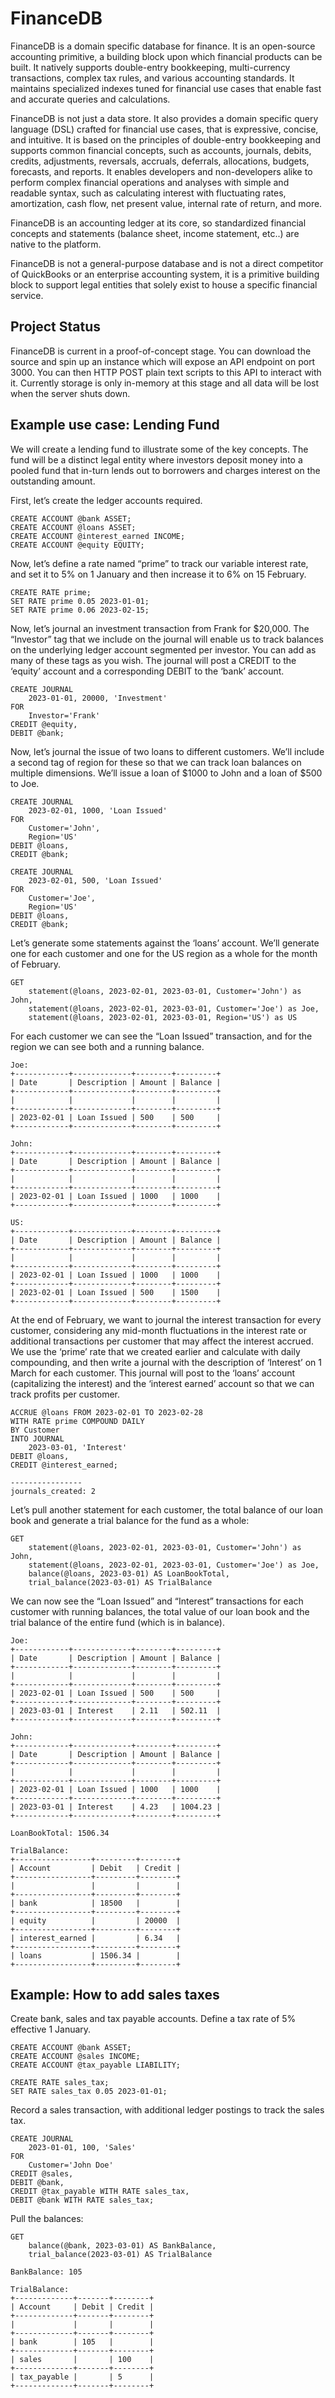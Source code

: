 # FinanceDB

FinanceDB is a domain specific database for finance. It is an open-source accounting primitive, a building block upon which financial products can be built. It natively supports double-entry bookkeeping, multi-currency transactions, complex tax rules, and various accounting standards. It maintains specialized indexes tuned for financial use cases that enable fast and accurate queries and calculations.

FinanceDB is not just a data store. It also provides a domain specific query language (DSL) crafted for financial use cases, that is expressive, concise, and intuitive. It is based on the principles of double-entry bookkeeping and supports common financial concepts, such as accounts, journals, debits, credits, adjustments, reversals, accruals, deferrals, allocations, budgets, forecasts, and reports.  It enables developers and non-developers alike to perform complex financial operations and analyses with simple and readable syntax, such as calculating interest with fluctuating rates, amortization, cash flow, net present value, internal rate of return, and more. 

FinanceDB is an accounting ledger at its core, so standardized financial concepts and statements (balance sheet, income statement, etc..) are native to the platform.

FinanceDB is not a general-purpose database and is not a direct competitor of QuickBooks or an enterprise accounting system, it is a primitive building block to support legal entities that solely exist to house a specific financial service.

## Project Status

FinanceDB is current in a proof-of-concept stage.  You can download the source and spin up an instance which will expose an API endpoint on port 3000.  You can then HTTP POST plain text scripts to this API to interact with it.  Currently storage is only in-memory at this stage and all data will be lost when the server shuts down.

## Example use case: Lending Fund

We will create a lending fund to illustrate some of the key concepts.  The fund will be a distinct legal entity where investors deposit money into a pooled fund that in-turn lends out to borrowers and charges interest on the outstanding amount.

First, let’s create the ledger accounts required.

```
CREATE ACCOUNT @bank ASSET;
CREATE ACCOUNT @loans ASSET;
CREATE ACCOUNT @interest_earned INCOME;
CREATE ACCOUNT @equity EQUITY;
```

 
Now, let’s define a rate named “prime” to track our variable interest rate, and set it to 5% on 1 January and then increase it to 6% on 15 February.

```
CREATE RATE prime;
SET RATE prime 0.05 2023-01-01;
SET RATE prime 0.06 2023-02-15;
```
 

Now, let’s journal an investment transaction from Frank for $20,000.  The “Investor” tag that we include on the journal will enable us to track balances on the underlying ledger account segmented per investor.  You can add as many of these tags as you wish.
The journal will post a CREDIT to the ‘equity’ account and a corresponding DEBIT to the ‘bank’ account.

```
CREATE JOURNAL 
    2023-01-01, 20000, 'Investment'
FOR
    Investor='Frank'
CREDIT @equity,
DEBIT @bank;
```
 

Now, let’s journal the issue of two loans to different customers.  We’ll include a second tag of region for these so that we can track loan balances on multiple dimensions.  We’ll issue a loan of $1000 to John and a loan of $500 to Joe.
 
```
CREATE JOURNAL 
    2023-02-01, 1000, 'Loan Issued'
FOR
    Customer='John',
    Region='US'
DEBIT @loans,
CREDIT @bank;

CREATE JOURNAL 
    2023-02-01, 500, 'Loan Issued'
FOR
    Customer='Joe',
    Region='US'
DEBIT @loans,
CREDIT @bank;
```

Let’s generate some statements against the ‘loans’ account.  We’ll generate one for each customer and one for the US region as a whole for the month of February.

```
GET 
    statement(@loans, 2023-02-01, 2023-03-01, Customer='John') as John,
    statement(@loans, 2023-02-01, 2023-03-01, Customer='Joe') as Joe,
    statement(@loans, 2023-02-01, 2023-03-01, Region='US') as US
```

For each customer we can see the “Loan Issued” transaction, and for the region we can see both and a running balance. 

```
Joe: 
+------------+-------------+--------+---------+
| Date       | Description | Amount | Balance |
+------------+-------------+--------+---------+
|            |             |        |         |
+------------+-------------+--------+---------+
| 2023-02-01 | Loan Issued | 500    | 500     |
+------------+-------------+--------+---------+

John: 
+------------+-------------+--------+---------+
| Date       | Description | Amount | Balance |
+------------+-------------+--------+---------+
|            |             |        |         |
+------------+-------------+--------+---------+
| 2023-02-01 | Loan Issued | 1000   | 1000    |
+------------+-------------+--------+---------+

US: 
+------------+-------------+--------+---------+
| Date       | Description | Amount | Balance |
+------------+-------------+--------+---------+
|            |             |        |         |
+------------+-------------+--------+---------+
| 2023-02-01 | Loan Issued | 1000   | 1000    |
+------------+-------------+--------+---------+
| 2023-02-01 | Loan Issued | 500    | 1500    |
+------------+-------------+--------+---------+
```

At the end of February, we want to journal the interest transaction for every customer, considering any mid-month fluctuations in the interest rate or additional transactions per customer that may affect the interest accrued.  We use the ‘prime’ rate that we created earlier and calculate with daily compounding, and then write a journal with the description of ‘Interest’ on 1 March for each customer.  This journal will post to the ‘loans’ account (capitalizing the interest) and the ‘interest earned’ account so that we can track profits per customer.

```
ACCRUE @loans FROM 2023-02-01 TO 2023-02-28
WITH RATE prime COMPOUND DAILY
BY Customer
INTO JOURNAL
    2023-03-01, 'Interest'
DEBIT @loans,
CREDIT @interest_earned;

----------------
journals_created: 2

```
 
Let’s pull another statement for each customer, the total balance of our loan book and generate a trial balance for the fund as a whole:

```
GET 
    statement(@loans, 2023-02-01, 2023-03-01, Customer='John') as John,
    statement(@loans, 2023-02-01, 2023-03-01, Customer='Joe') as Joe,
    balance(@loans, 2023-03-01) AS LoanBookTotal,
    trial_balance(2023-03-01) AS TrialBalance
```

 
We can now see the “Loan Issued” and “Interest” transactions for each customer with running balances, the total value of our loan book and the trial balance of the entire fund (which is in balance).

```
Joe: 
+------------+-------------+--------+---------+
| Date       | Description | Amount | Balance |
+------------+-------------+--------+---------+
|            |             |        |         |
+------------+-------------+--------+---------+
| 2023-02-01 | Loan Issued | 500    | 500     |
+------------+-------------+--------+---------+
| 2023-03-01 | Interest    | 2.11   | 502.11  |
+------------+-------------+--------+---------+

John: 
+------------+-------------+--------+---------+
| Date       | Description | Amount | Balance |
+------------+-------------+--------+---------+
|            |             |        |         |
+------------+-------------+--------+---------+
| 2023-02-01 | Loan Issued | 1000   | 1000    |
+------------+-------------+--------+---------+
| 2023-03-01 | Interest    | 4.23   | 1004.23 |
+------------+-------------+--------+---------+

LoanBookTotal: 1506.34

TrialBalance: 
+-----------------+---------+--------+
| Account         | Debit   | Credit |
+-----------------+---------+--------+
|                 |         |        |
+-----------------+---------+--------+
| bank            | 18500   |        |
+-----------------+---------+--------+
| equity          |         | 20000  |
+-----------------+---------+--------+
| interest_earned |         | 6.34   |
+-----------------+---------+--------+
| loans           | 1506.34 |        |
+-----------------+---------+--------+
```
 


## Example: How to add sales taxes

Create bank, sales and tax payable accounts.  Define a tax rate of 5% effective 1 January.

```
CREATE ACCOUNT @bank ASSET;
CREATE ACCOUNT @sales INCOME;
CREATE ACCOUNT @tax_payable LIABILITY;

CREATE RATE sales_tax;
SET RATE sales_tax 0.05 2023-01-01;
```

Record a sales transaction, with additional ledger postings to track the sales tax.

```
CREATE JOURNAL 
    2023-01-01, 100, 'Sales'
FOR
    Customer='John Doe'
CREDIT @sales,
DEBIT @bank,
CREDIT @tax_payable WITH RATE sales_tax,
DEBIT @bank WITH RATE sales_tax;
```

Pull the balances:

```
GET 
    balance(@bank, 2023-03-01) AS BankBalance,
    trial_balance(2023-03-01) AS TrialBalance
```

```
BankBalance: 105

TrialBalance: 
+-------------+-------+--------+
| Account     | Debit | Credit |
+-------------+-------+--------+
|             |       |        |
+-------------+-------+--------+
| bank        | 105   |        |
+-------------+-------+--------+
| sales       |       | 100    |
+-------------+-------+--------+
| tax_payable |       | 5      |
+-------------+-------+--------+
```